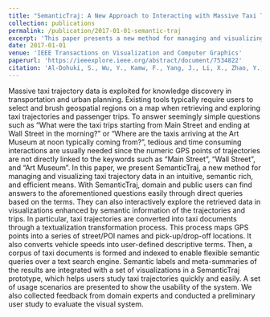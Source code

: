 ```yaml
---
title: "SemanticTraj: A New Approach to Interacting with Massive Taxi Trajectories"
collection: publications
permalink: /publication/2017-01-01-semantic-traj
excerpt: 'This paper presents a new method for managing and visualizing taxi trajectory data in an textualized method.'
date: 2017-01-01
venue: 'IEEE Transactions on Visualization and Computer Graphics'
paperurl: 'https://ieeexplore.ieee.org/abstract/document/7534822'
citation: 'Al-Dohuki, S., Wu, Y., Kamw, F., Yang, J., Li, X., Zhao, Y., ... & Wang, F. (2016). SemanticTraj: A new approach to interacting with massive taxi trajectories. IEEE Transactions on Visualization and Computer Graphics, 23(1), 11-20.'
---
```

Massive taxi trajectory data is exploited for knowledge discovery in transportation and urban planning. Existing tools typically require users to select and brush geospatial regions on a map when retrieving and exploring taxi trajectories and passenger trips. To answer seemingly simple questions such as “What were the taxi trips starting from Main Street and ending at Wall Street in the morning?” or “Where are the taxis arriving at the Art Museum at noon typically coming from?”, tedious and time consuming interactions are usually needed since the numeric GPS points of trajectories are not directly linked to the keywords such as “Main Street”, “Wall Street”, and “Art Museum”. In this paper, we present SemanticTraj, a new method for managing and visualizing taxi trajectory data in an intuitive, semantic rich, and efficient means. With SemanticTraj, domain and public users can find answers to the aforementioned questions easily through direct queries based on the terms. They can also interactively explore the retrieved data in visualizations enhanced by semantic information of the trajectories and trips. In particular, taxi trajectories are converted into taxi documents through a textualization transformation process. This process maps GPS points into a series of street/POI names and pick-up/drop-off locations. It also converts vehicle speeds into user-defined descriptive terms. Then, a corpus of taxi documents is formed and indexed to enable flexible semantic queries over a text search engine. Semantic labels and meta-summaries of the results are integrated with a set of visualizations in a SemanticTraj prototype, which helps users study taxi trajectories quickly and easily. A set of usage scenarios are presented to show the usability of the system. We also collected feedback from domain experts and conducted a preliminary user study to evaluate the visual system.